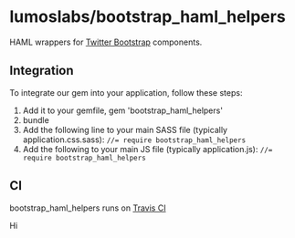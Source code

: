 lumoslabs/bootstrap_haml_helpers
====

HAML wrappers for [Twitter Bootstrap](http://getbootstrap.com/2.3.2) components.

Integration
----
To integrate our gem into your application, follow these steps:

1. Add it to your gemfile, gem 'bootstrap_haml_helpers'
2. bundle
3. Add the following line to your main SASS file (typically application.css.sass): `//= require bootstrap_haml_helpers`
4. Add the following to your main JS file (typically application.js): `//= require bootstrap_haml_helpers`

CI
----
bootstrap_haml_helpers runs on [Travis CI](https://magnum.travis-ci.com/lumoslabs/bootstrap_haml_helpers)

Hi
